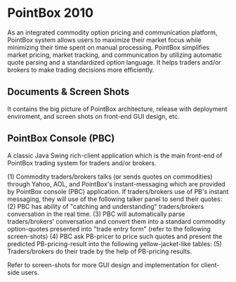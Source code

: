 # PointBox 2010
As an integrated commodity option pricing and communication platform, PointBox system allows users to maximize their market focus while minimizing their time spent on manual processing. PointBox simplifies market pricing, market tracking, and communication by utilizing automatic quote parsing and a standardized option language. It helps traders and/or brokers to make trading decisions more efficiently. 

## Documents & Screen Shots
It contains the big picture of PointBox architecture, release with deployment enviroment, and screen shots on front-end GUI design, etc. 

## PointBox Console (PBC)
A classic Java Swing rich-client application which is the main front-end of PointBox trading system for traders and/or brokers. 

(1) Commodity traders/brokers talks (or sends quotes on commodities) through Yahoo, AOL, and PointBox's instant-messaging which are provided by PointBox console (PBC) application. If traders/brokers use of PB's instant messaging, they will use of the following talker panel to send their quotes:
(2) PBC has ability of "catching and understanding" traders/brokers conversation in the real time.
(3) PBC will automatically parse traders/brokers' conversation and convert them into a standard commodity option-quotes presented into "trade entry form" (refer to the following screen-shots) 
(4) PBC ask PB-pricer to price such quotes and present the predicted PB-pricing-result into the following yellow-jacket-like tables:
(5) Traders/brokers do their trade by the help of PB-pricing results.

Refer to screen-shots for more GUI design and implementation for client-side users. 
